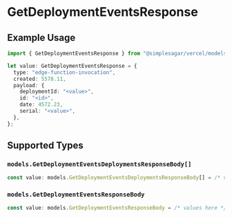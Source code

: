# GetDeploymentEventsResponse

## Example Usage

```typescript
import { GetDeploymentEventsResponse } from "@simplesagar/vercel/models/getdeploymenteventsop.js";

let value: GetDeploymentEventsResponse = {
  type: "edge-function-invocation",
  created: 5578.11,
  payload: {
    deploymentId: "<value>",
    id: "<id>",
    date: 4572.23,
    serial: "<value>",
  },
};
```

## Supported Types

### `models.GetDeploymentEventsDeploymentsResponseBody[]`

```typescript
const value: models.GetDeploymentEventsDeploymentsResponseBody[] = /* values here */
```

### `models.GetDeploymentEventsResponseBody`

```typescript
const value: models.GetDeploymentEventsResponseBody = /* values here */
```

